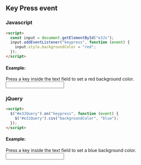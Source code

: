 ## Key Press event

### Javascript

```html
<script>
  const input = document.getElementById("e3Js");
  input.addEventListener("keypress", function (event) {
    input.style.backgroundColor = "red";
  });
</script>
```

#### Example:

Press a key inside the text field to set a red background color.
<input type="text" id="e3Js">

### jQuery

```html
<script>
  $("#e3JQuery").on("keypress", function (event) {
    $("#e3JQuery").css("backgroundColor", "blue");
  });
</script>
```

#### Example:

Press a key inside the text field to set a blue background color.
<input type="text" id="e3JQuery">
